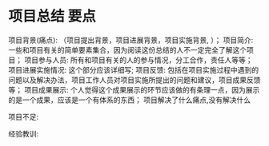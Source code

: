# 项目总结 要点


项目背景(痛点):
    （项目提出背景，项目进展背景，项目实施背景, ）；
项目简介:
    一些和项目有关的简单要素集合，因为阅读这份总结的人不一定完全了解这个项目；
项目参与人员:
    所有和项目有关的人的参与情况，分工合作，责任人等等；
项目进展实施情况:
    这个部分应该详细写;
项目反馈:
    包括在项目实施过程中遇到的问题以及解决办法，项目工作人员对项目实施所提出的问题和建议，项目成果反馈等；
项目成果展示:
    个人觉得这个成果展示的环节应该做的有条理一点，因为展示的是一个成果，应该是一个有体系的东西；
    项目解决了什么痛点,没有解决什么


项目不足:

经验教训:
